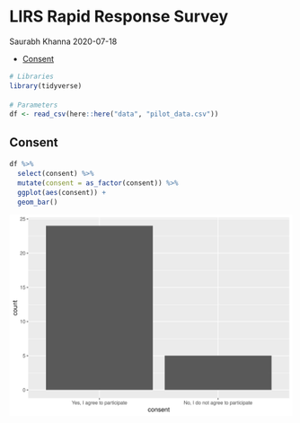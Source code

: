 LIRS Rapid Response Survey
================
Saurabh Khanna
2020-07-18

  - [Consent](#consent)

``` r
# Libraries
library(tidyverse)

# Parameters
df <- read_csv(here::here("data", "pilot_data.csv"))
```

## Consent

``` r
df %>% 
  select(consent) %>% 
  mutate(consent = as_factor(consent)) %>% 
  ggplot(aes(consent)) +
  geom_bar()
```

<img src="pilot_files/figure-gfm/unnamed-chunk-2-1.png" width="672" />
